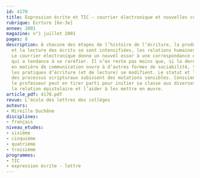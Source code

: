 ```yaml
---
id: 4170
title: Expression écrite et TIC – courrier électronique et nouvelles conditions d’écriture
rubrique: Écrture [6e-3e]
annee: 2001
magazine: n°1 juillet 2001
pages: 8
description: À chacune des étapes de l’histoire de l’écriture, la production, la circulation
  et la lecture des écrits se sont intensifiées, les relations humaines se sont étendues.
  Le courrier électronique donne un nouvel essor à une correspondance épistolaire
  qui a tendance à se raréfier. Il n’en reste pas moins que, si la dernière évolution
  en matière de communication ouvre à d’autres formes de sociabilité, très bénéfiques,
  les pratiques d’écriture (et de lecture) se modifient. Le statut et le fonctionnement
  des processus scripturaux subissent des mutations sensibles. Conscient de ces transformations,
  le professeur peut en tirer parti pour initier sa classe aux diverses formes de
  la relation épistolaire et l’aider à les mettre en œuvre.
article_pdf: 4170.pdf
revue: L’école des lettres des collèges
auteurs:
- Mireille Duchêne
disciplines:
- français
niveau_etudes:
- sixième
- cinquième
- quatrième
- troisième
programmes:
- TIC
- expression écrite - lettre
---
```

